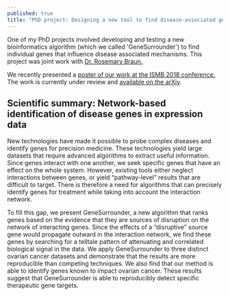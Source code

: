 ```yaml
---
published: true
title: "PhD project: Designing a new tool to find disease-associated genes "
---
```


One of my PhD projects involved developing and testing a new bioinformatics algorithm
(which we called 'GeneSurrounder') to find individual genes that influence 
disease associated mechanisms. This project was joint work with [Dr. Rosemary Braun.](https://www.feinberg.northwestern.edu/faculty-profiles/az/profile.html?xid=23119)

We recently presented a [poster of our work at the ISMB 2018 conference.](https://drive.google.com/file/d/1HYteZfmJqg7YVqasT1YeP05SPnhVnsll/view?usp=sharing)
The work is currently under review and [available on the arXiv](https://arxiv.org/abs/1705.10922).


## Scientific summary: Network-based identification of disease genes in expression data

New technologies have made it possible to probe complex diseases and identify
genes for precision medicine. These technologies yield large datasets that
require advanced algorithms to extract useful information. Since genes interact
with one another, we seek specific genes that have an effect on the whole
system. However, existing tools either neglect interactions between genes, or
yield “pathway-level” results that are difficult to target. There is therefore a
need for algorithms that can precisely identify genes for treatment while taking
into account the interaction network.

To fill this gap, we present GeneSurrounder, a new algorithm that ranks genes
based on the evidence that they are sources of disruption on the network of
interacting genes. Since the effects of a “disruptive” source gene would
propagate outward in the interaction network, we find these genes by searching
for a telltale pattern of attenuating and correlated biological signal in the
data. We apply GeneSurrounder to three distinct ovarian cancer datasets and
demonstrate that the results are more reproducible than competing techniques. We
also find that our method is able to identify genes known to impact ovarian
cancer. These results suggest that GeneSurrounder is able to reproducibly detect
specific therapeutic gene targets.



